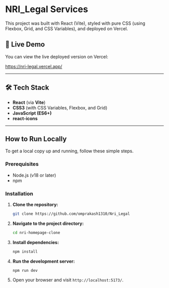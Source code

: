 # NRI_Legal Services

This project was built with React (Vite), styled with pure CSS (using Flexbox, Grid, and CSS Variables), and deployed on Vercel.

## 🚀 Live Demo

You can view the live deployed version on Vercel:

https://nri-legal.vercel.app/

---

## 🛠️ Tech Stack

* **React** (via **Vite**)
* **CSS3** (with CSS Variables, Flexbox, and Grid)
* **JavaScript (ES6+)**
* **react-icons**

---

## How to Run Locally

To get a local copy up and running, follow these simple steps.

### Prerequisites

* Node.js (v18 or later)
* npm

### Installation

1.  **Clone the repository:**
    ```bash
    git clone https://github.com/omprakash1310/Nri_Legal
    ```

2.  **Navigate to the project directory:**
    ```bash
    cd nri-homepage-clone
    ```

3.  **Install dependencies:**
    ```bash
    npm install
    ```

4.  **Run the development server:**
    ```bash
    npm run dev
    ```

5.  Open your browser and visit `http://localhost:5173/`.


